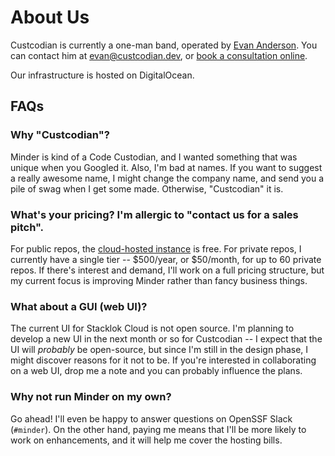 # About Us

Custcodian is currently a one-man band, operated by [Evan Anderson](https://www.linkedin.com/in/evankanderson/).  You can contact him at [evan@custcodian.dev](mailto:evan@custcodian.dev), or [book a consultation online](https://calendar.google.com/calendar/u/0/appointments/schedules/AcZssZ2TtUdZyQ9RjPuzKispy0l5OaUt_xJS1Q-GZ39oWyrMK4u0Yf9EMorX2LRJ9MAYYb2ROU8cxdGJ).

Our infrastructure is hosted on DigitalOcean.

## FAQs

### Why "Custcodian"?

Minder is kind of a Code Custodian, and I wanted something that was unique when you Googled it.  Also, I'm bad at names.  If you want to suggest a really awesome name, I might change the company name, and send you a pile of swag when I get some made.  Otherwise, "Custcodian" it is.

### What's your pricing?  I'm allergic to "contact us for a sales pitch".

For public repos, the [cloud-hosted instance](/hosted) is free.  For private repos, I currently have a single tier -- $500/year, or $50/month, for up to 60 private repos.  If there's interest and demand, I'll work on a full pricing structure, but my current focus is improving Minder rather than fancy business things.

### What about a GUI (web UI)?

The current UI for Stacklok Cloud is not open source.  I'm planning to develop a new UI in the next month or so for Custcodian -- I expect that the UI will _probably_ be open-source, but since I'm still in the design phase, I might discover reasons for it not to be.  If you're interested in collaborating on a web UI, drop me a note and you can probably influence the plans.

### Why not run Minder on my own?

Go ahead!  I'll even be happy to answer questions on OpenSSF Slack (`#minder`).  On the other hand, paying me means that I'll be more likely to work on enhancements, and it will help me cover the hosting bills.
